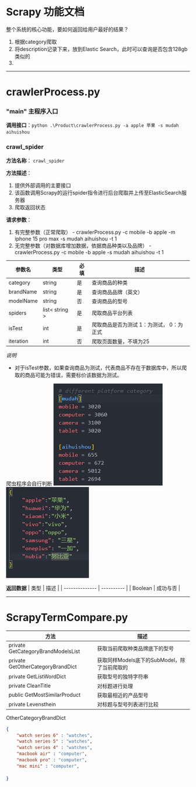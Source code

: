 # Scrapy 功能文档
整个系统的核心功能，要如何返回给用户最好的结果？
1. 根据category爬取
2. 将description记录下来，放到Elastic Search，此时可以查询是否包含128gb类似的
3. 
---
# crawlerProcess.py


### "main" 主程序入口
**调用接口**：`python .\Product\crawlerProcess.py -a apple 苹果 -s mudah aihuishou`


### crawl_spider
**方法名称**： `crawl_spider`

**方法描述**：
1. 提供外部调用的主要接口
2. 该函数调用Scrapy的运行spider指令进行后台爬取并上传至ElasticSearch服务器
3. 爬取返回状态

**请求参数**： 
1. 有完整参数（正常爬取） - crawlerProcess.py -c mobile -b apple -m iphone 15 pro max -s mudah aihuishou -t 1
2. 无完整参数（对数据库增加数据，依据商品种类以及品牌） - crawlerProcess.py -c mobile -b apple -s mudah aihuishou -t 1

| 参数名    | 类型           | 必填 | 描述                                     |
| --------- | -------------- | ---- | ---------------------------------------- |
| category  | string         | 是   | 查询商品的种类                           |
| brandName | string         | 是   | 查询商品品牌（英文）                     |
| modelName | string         | 否   | 查询商品的型号                           |
| spiders   | list< string > | 是   | 爬取商品平台列表                         |
| isTest    | int            | 是   | 爬取商品是否为测试 1：为测试， 0：为正式 |
| iteration | int            | 否   | 爬取页面数量，不填为25                   |

*说明*
- 对于isTest参数，如果查询商品为测试，代表商品不存在于数据库中，所以爬取的商品可能为错误，需要标价该数据为测试。

爬虫程序会自行判断
![alt text](assets/image.png)
![alt text](assets/image-1.png)

**返回数据**
 | 类型           | 描述       |
 | -------------- | ---------- |
 | Boolean        | 成功与否   |

---

# ScrapyTermCompare.py
| 方法                               | 描述                                         |
| ---------------------------------- | -------------------------------------------- |
| private GetCategoryBrandModelsList | 获取当前爬取种类品牌底下的型号               |
| private GetOtherCategoryBrandDict  | 获取同样Models底下的SubModel，除了当前爬取的 |
| private GetListWordDict            | 获取型号的独特字符串                         |
| private CleanTitle                 | 对标题进行处理                               |
| public GetMostSimilarProduct       | 获取最相近的产品型号                         |
| private Levensthein                | 对标题与型号列表进行比较                     |


OtherCategoryBrandDict
```json
{
    "watch series 6" : "watches",
    "watch series 5" : "watches",
    "watch series 4" : "watches",
    "macbook air" : "computer",
    "macbook pro" : "computer",
    "mac mini" : "computer",

}
```